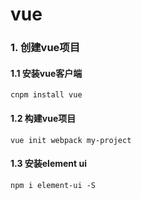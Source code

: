 # vue

### 1. 创建vue项目

#### 1.1 安装vue客户端
`cnpm install vue`

#### 1.2 构建vue项目
`vue init webpack my-project`

#### 1.3 安装element ui
`npm i element-ui -S`
